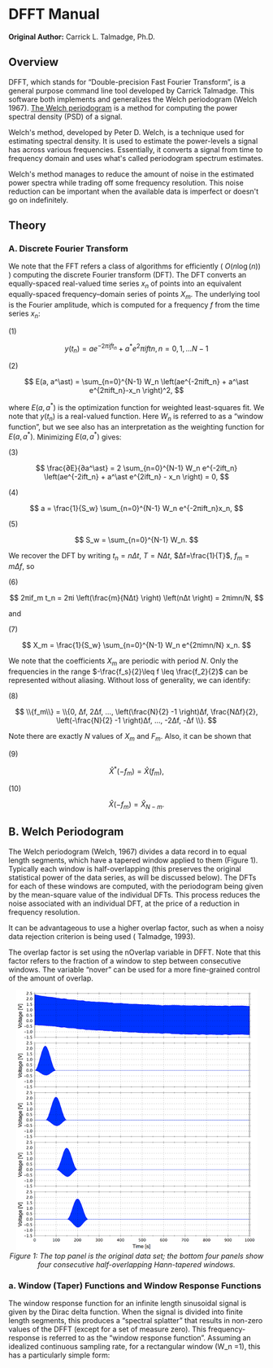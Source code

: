 # DFFT Manual

**Original Author:** Carrick L. Talmadge, Ph.D.

## Overview

DFFT, which stands for “Double-precision Fast Fourier Transform”, is a general
purpose command line tool developed by Carrick Talmadge. This software both
implements and generalizes the Welch periodogram (Welch 1967). [The Welch
periodogram](https://www.osti.gov/servlets/purl/5688766 "PSD Computations
Using Welch’s Method") is a method for
computing the power spectral density (PSD) of a
signal.

Welch's method, developed by Peter D. Welch, is a technique used for
estimating spectral density. It is used to estimate the power-levels a signal
has across various
frequencies. Essentially, it converts a signal from time to frequency domain and
uses what's called periodogram spectrum estimates.

Welch's method manages to reduce the
amount of noise in the estimated power spectra while trading off some frequency
resolution. This noise reduction can be important when the available data is
imperfect or doesn't go on indefinitely.

## Theory

### A. Discrete Fourier Transform

We note that the FFT refers a class of algorithms for efficiently ( $O(n \log(n))$ )
computing the discrete Fourier transform (DFT). The DFT converts an
equally-spaced real-valued time series $x_n$ of points into an equivalent
equally-spaced frequency–domain series of points $X_m$. The underlying tool is the
Fourier amplitude, which is computed for a frequency $f$ from the time series $x_n$:

(1)

$$
y(t_n) = a e^{-2πift_n} + a^* e^{2}πiftn, n=0,1,…N-1
$$

(2)

$$
E(a, a^\ast) = \sum_{n=0}^{N-1} W_n \left(ae^{-2πift_n} + a^\ast e^{2πift_n}-x_n \right)^2,
$$

where $E(a, a^\ast)$ is the optimization function for weighted least-squares fit. We note that $y(t_n)$ is a real-valued
function.
Here $W_n$ is referred to as a “window function”, but we see also has an interpretation as the weighting function for
$E(a, a^\ast)$. Minimizing $E(a, a^\ast)$ gives:

(3)

$$
\frac{∂E}{∂a^\ast} = 2 \sum_{n=0}^{N-1} W_n e^{-2ift_n} \left(ae^{-2ift_n} + a^\ast e^{2ift_n} - x_n \right) = 0,
$$

(4)

$$
a = \frac{1}{S_w} \sum_{n=0}^{N-1} W_n e^{-2πift_n}x_n,
$$

(5)

$$
S_w = \sum_{n=0}^{N-1} W_n.
$$

We recover the DFT by writing $t_n=nΔt$, $T=N Δt$, $Δf=\frac{1}{T}$, $f_m=mΔf$, so

(6)

$$
2πif_m t_n = 2πi \left(\frac{m}{NΔt} \right) \left(nΔt \right) = 2πimn/N,
$$

and

(7)

$$
X_m = \frac{1}{S_w} \sum_{n=0}^{N-1} W_n e^{2πimn/N} x_n.
$$

We note that the coefficients $X_m$ are periodic with period $N$. Only the frequencies in the range $-\frac{f_s}{2}\leq
f \leq \frac{f_2}{2}$ can be represented without aliasing.
Without loss of generality, we can identify:

(8)

$$
\\{f_m\\} = \\{0, Δf, 2Δf, …, \left(\frac{N}{2} -1 \right)Δf, \frac{NΔf}{2}, \left(-\frac{N}{2} -1 \right)Δf, …, -2Δf,
-Δf \\}.
$$

Note there are exactly $N$ values of $X_m$ and $F_m$. Also, it can be shown that

(9)

$$
\hat{X}^\ast \left(-f_m \right) = \hat{X} \left(f_m \right),
$$

(10)

$$
\hat{X} \left(-f_m \right) = \hat{X}_{N-m}.
$$

## B. Welch Periodogram

The Welch periodogram (Welch, 1967) divides a data record in to equal length segments, which have a tapered window
applied to them (Figure 1). Typically each window is half-overlapping (this preserves the original statistical power of
the data series, as will be discussed below). The DFTs for each of these windows are computed, with the periodogram
being given by the mean-square value of the individual DFTs. This process reduces the noise associated with an
individual DFT, at the price of a reduction in frequency resolution.

It can be advantageous to use a higher overlap factor, such as when a noisy data rejection criterion is being used (
Talmadge, 1993).

The overlap factor is set using the nOverlap variable in DFFT. Note that this factor refers to the fraction of a window
to step between consecutive windows. The variable “nover” can be used for a more fine-grained control of the amount of
overlap.

<div align="center">
    <img src="Images/hanntapered_window.png" alt="Figure 1">
    <br>
    <i>Figure 1: The top panel is the original data set; the bottom four panels show four consecutive half-overlapping Hann-tapered windows.</i>
</div>

### a. Window (Taper) Functions and Window Response Functions

The window response function for an infinite length sinusoidal signal is given by the Dirac delta function. When the
signal is divided into finite length segments, this produces a “spectral splatter” that results in non-zero values of
the DFFT (except for a set of measure zero). This frequency-response is referred to as the “window response function”.
Assuming an idealized continuous sampling rate, for a rectangular window (W_n =1), this has a particularly simple form:
